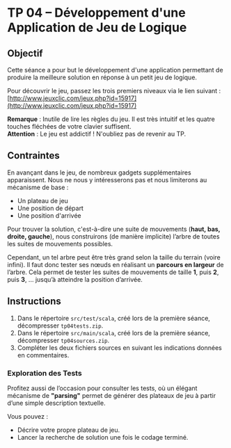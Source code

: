 # TP 04 – Développement d'une Application de Jeu de Logique

## Objectif  
Cette séance a pour but le développement d'une application permettant de produire la meilleure solution en réponse à un petit jeu de logique.  

Pour découvrir le jeu, passez les trois premiers niveaux via le lien suivant :  
[http://www.jeuxclic.com/jeux.php?id=15917](http://www.jeuxclic.com/jeux.php?id=15917)  

**Remarque** : Inutile de lire les règles du jeu. Il est très intuitif et les quatre touches fléchées de votre clavier suffisent.  
**Attention** : Le jeu est addictif ! N'oubliez pas de revenir au TP.  

## Contraintes  
En avançant dans le jeu, de nombreux gadgets supplémentaires apparaissent. Nous ne nous y intéresserons pas et nous limiterons au mécanisme de base :  

- Un plateau de jeu  
- Une position de départ  
- Une position d'arrivée  

Pour trouver la solution, c'est-à-dire une suite de mouvements (**haut, bas, droite, gauche**), nous construirons (de manière implicite) l’arbre de toutes les suites de mouvements possibles.  

Cependant, un tel arbre peut être très grand selon la taille du terrain (voire infini). Il faut donc tester ses nœuds en réalisant un **parcours en largeur** de l’arbre. Cela permet de tester les suites de mouvements de taille **1**, puis **2**, puis **3**, ... jusqu’à atteindre la position d’arrivée.  

## Instructions  

1. Dans le répertoire `src/test/scala`, créé lors de la première séance, décompresser `tp04tests.zip`.  
2. Dans le répertoire `src/main/scala`, créé lors de la première séance, décompresser `tp04sources.zip`.  
3. Compléter les deux fichiers sources en suivant les indications données en commentaires.  

### Exploration des Tests  
Profitez aussi de l’occasion pour consulter les tests, où un élégant mécanisme de **"parsing"** permet de générer des plateaux de jeu à partir d’une simple description textuelle.  

Vous pouvez :  
- Décrire votre propre plateau de jeu.  
- Lancer la recherche de solution une fois le codage terminé.  
